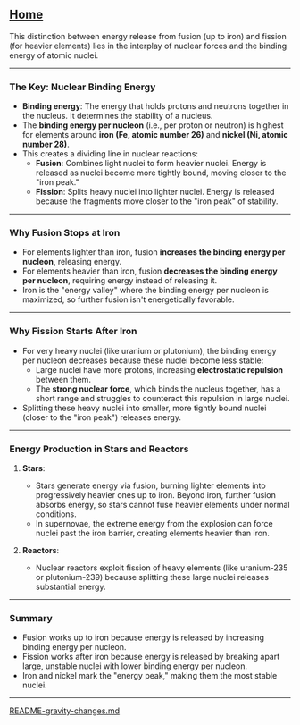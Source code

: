 [Home](https://t2m.io/VwvDcuw)
---

This distinction between energy release from fusion (up to iron) and fission (for heavier elements) lies in the interplay of nuclear forces and the binding energy of atomic nuclei.

---

### **The Key: Nuclear Binding Energy**
- **Binding energy**: The energy that holds protons and neutrons together in the nucleus. It determines the stability of a nucleus.
- The **binding energy per nucleon** (i.e., per proton or neutron) is highest for elements around **iron (Fe, atomic number 26)** and **nickel (Ni, atomic number 28)**.
- This creates a dividing line in nuclear reactions:
  - **Fusion**: Combines light nuclei to form heavier nuclei. Energy is released as nuclei become more tightly bound, moving closer to the "iron peak."
  - **Fission**: Splits heavy nuclei into lighter nuclei. Energy is released because the fragments move closer to the "iron peak" of stability.

---

### **Why Fusion Stops at Iron**
- For elements lighter than iron, fusion **increases the binding energy per nucleon**, releasing energy.
- For elements heavier than iron, fusion **decreases the binding energy per nucleon**, requiring energy instead of releasing it.
- Iron is the "energy valley" where the binding energy per nucleon is maximized, so further fusion isn't energetically favorable.

---

### **Why Fission Starts After Iron**
- For very heavy nuclei (like uranium or plutonium), the binding energy per nucleon decreases because these nuclei become less stable:
  - Large nuclei have more protons, increasing **electrostatic repulsion** between them.
  - The **strong nuclear force**, which binds the nucleus together, has a short range and struggles to counteract this repulsion in large nuclei.
- Splitting these heavy nuclei into smaller, more tightly bound nuclei (closer to the "iron peak") releases energy.

---

### **Energy Production in Stars and Reactors**
1. **Stars**:
   - Stars generate energy via fusion, burning lighter elements into progressively heavier ones up to iron. Beyond iron, further fusion absorbs energy, so stars cannot fuse heavier elements under normal conditions.
   - In supernovae, the extreme energy from the explosion can force nuclei past the iron barrier, creating elements heavier than iron.

2. **Reactors**:
   - Nuclear reactors exploit fission of heavy elements (like uranium-235 or plutonium-239) because splitting these large nuclei releases substantial energy.

---

### **Summary**
- Fusion works up to iron because energy is released by increasing binding energy per nucleon.
- Fission works after iron because energy is released by breaking apart large, unstable nuclei with lower binding energy per nucleon.  
- Iron and nickel mark the "energy peak," making them the most stable nuclei.


---

[README-gravity-changes.md](https://t2m.io/7xTgHfC)
